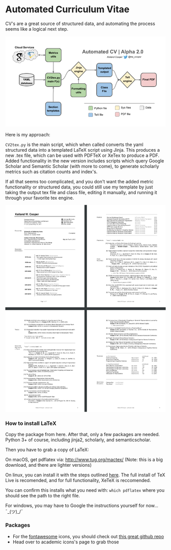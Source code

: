 # Automated Curriculum Vitae

CV's are a great source of structured data, and automating the process seems like a logical next step. 

![System architecture image for keiland coopers automated CV](img/CV_sysArch_a2.0.png)

Here is my approach:

`CV2tex.py` is the main script, which when called converts the yaml structured data into a templated LaTeX script using Jinja. This produces a new .tex file, which can be used with PDFTeX or XeTex to produce a PDF. Added functionality in the new version includes scripts which query Google Scholar and Semantic Scholar (with more to come), to generate scholarly metrics such as citation counts and index's. 

If all that seems too complicated, and you don't want the added metric functionality or structured data, you could still use my template by just taking the output tex file and class file, editing it manually, and running it through your favorite tex engine.  

![A picture of the first four pages of Keiland Cooper s automated curriculum Vitae](img/automatedCV_pdf_alpha2.0.png)

### How to install LaTeX

Copy the package from here. After that, only a few packages are needed. Python 3+ of course, including jinja2, scholarly, and semanticscholar.

Then you have to grab a copy of LaTeX:

On macOS, get pdflatex via: http://www.tug.org/mactex/ (Note: this is a big download, and there are lighter versions)

On linux, you can install it with the steps outlined [here](https://www.tug.org/texlive/quickinstall.html). The full install of TeX Live is recomended, and for full functionality, XeTeX is reccomended. 

You can confirm this installs what you need with: `which pdflatex` where you should see the path to the right file. 

For windows, you may have to Google the instructions yourself for now... ¯\_(ツ)_/¯ 


### Packages

* For the [fontawesome](https://fontawesome.com/) icons, you should check out [this great github repo](https://github.com/wusticality/fontawesome-latex)
* Head over to academic icons's page to grab those
